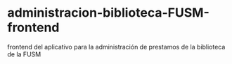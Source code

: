 # administracion-biblioteca-FUSM-frontend
frontend del aplicativo para la administración de prestamos de la biblioteca de la FUSM
